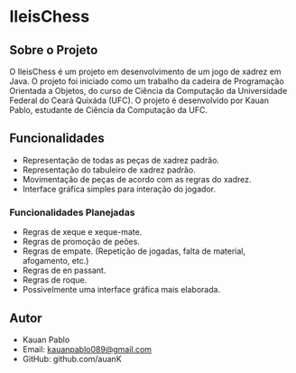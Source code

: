 # IleisChess

## Sobre o Projeto

O IleisChess é um projeto em desenvolvimento de um jogo de xadrez em Java. O projeto foi iniciado como um trabalho da cadeira de Programação Orientada a Objetos, do curso de Ciência da Computação da Universidade Federal do Ceará Quixáda (UFC). O projeto é desenvolvido por Kauan Pablo, estudante de Ciência da Computação da UFC.

## Funcionalidades

- Representação de todas as peças de xadrez padrão.
- Representação do tabuleiro de xadrez padrão.
- Movimentação de peças de acordo com as regras do xadrez.
- Interface gráfica simples para interação do jogador.

### Funcionalidades Planejadas

- Regras de xeque e xeque-mate.
- Regras de promoção de peões.
- Regras de empate. (Repetição de jogadas, falta de material, afogamento, etc.)
- Regras de en passant.
- Regras de roque.
- Possivelmente uma interface gráfica mais elaborada.

## Autor

- Kauan Pablo
- Email: kauanpablo089@gmail.com
- GitHub: github.com/auanK
